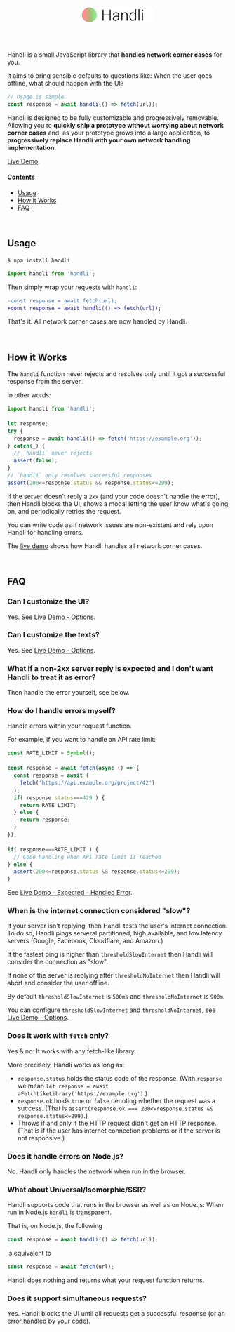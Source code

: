 <br/>
<p align="center">
<a href="/../../#readme">
<img src="https://github.com/brillout/handli/raw/master/logo.svg?sanitize=true" height="34" alt="Handli"/>
</a>
</p>
<br/>
<br/>

Handli is a small JavaScript library that **handles network corner cases** for you.

It aims to bring sensible defaults to questions like:
When the user goes offline, what should happen with the UI?

~~~js
// Usage is simple
const response = await handli(() => fetch(url));
~~~

Handli is designed to be fully customizable
and progressively removable.
Allowing you to
**quickly ship a prototype without worrying about network corner cases**
and, as your prototype grows into a large application,
to **progressively replace Handli with your own network handling implementation**.

[Live Demo](https://brillout.github.com/handli).

#### Contents

- [Usage](#usage)
- [How it Works](#how-it-works)
- [FAQ](#faq)

<br/>

## Usage

~~~shell
$ npm install handli
~~~
~~~js
import handli from 'handli';
~~~

Then simply wrap your requests with `handli`:

~~~diff
-const response = await fetch(url);
+const response = await handli(() => fetch(url));
~~~

That's it.
All network corner cases are now handled by Handli.

<br/>

## How it Works

The `handli` function never rejects and resolves only until it got a successful response from the server.

In other words:

~~~js
import handli from 'handli';

let response;
try {
  response = await handli(() => fetch('https://example.org'));
} catch(_) {
  // `handli` never rejects
  assert(false);
}
// `handli` only resolves successful responses
assert(200<=response.status && response.status<=299);
~~~

If the server doesn't reply a `2xx` (and your code doesn't handle the error),
then Handli blocks the UI,
shows a modal letting the user know what's going on,
and periodically retries the request.

You can write code as if network issues are non-existent
and rely upon Handli for handling errors.

The [live demo](https://brillout.github.com/handli)
shows how Handli handles all
network corner cases.

<br/>

## FAQ

### Can I customize the UI?

Yes.
See [Live Demo - Options](https://brillout.github.com/handli#options).

### Can I customize the texts?

Yes.
See [Live Demo - Options](https://brillout.github.com/handli#options).

### What if a non-2xx server reply is expected and I don't want Handli to treat it as error?

Then handle the error yourself,
see below.

### How do I handle errors myself?

Handle errors within your request function.

For example, if you want to handle an API rate limit:
~~~js
const RATE_LIMIT = Symbol();

const response = await fetch(async () => {
  const response = await (
    fetch('https://api.example.org/project/42')
  );
  if( response.status===429 ) {
    return RATE_LIMIT;
  } else {
    return response;
  }
});

if( response===RATE_LIMIT ) {
  // Code handling when API rate limit is reached
} else {
  assert(200<=response.status && response.status<=299);
}
~~~

See [Live Demo - Expected - Handled Error](https://brillout.github.com/handli#handled-error).

### When is the internet connection considered "slow"?

If your server isn't replying,
then Handli tests the user's internet connection.
To do so, Handli pings serveral
partitioned, high available, and low latency servers
(Google,
Facebook,
Cloudflare, and
Amazon.)

If the fastest ping is higher than `thresholdSlowInternet` then
Handli will consider the connection as "slow".

If none of the server is replying after `thresholdNoInternet` then Handli
will abort and consider the user offline.

By default `thresholdSlowInternet` is `500ms` and `thresholdNoInternet` is `900m`.

You can configure `thresholdSlowInternet` and `thresholdNoInternet`,
see [Live Demo - Options](https://brillout.github.com/handli#options).

### Does it work with `fetch` only?

Yes & no: It works with any fetch-like library.

More precisely, Handli works as long as:
 - `response.status` holds the status code of the response.
   (With `response` we mean `let response = await aFetchLikeLibrary('https://example.org')`.)
 - `response.ok` holds `true` or `false` denoting whether the request was a success.
   (That is `assert(response.ok === 200<=response.status && response.status<=299)`.)
 - Throws if and only if the HTTP request didn't get an HTTP response.
   (That is if the user has internet connection problems or if the server is not responsive.)

### Does it handle errors on Node.js?

No.
Handli only handles the network when run in the browser.

### What about Universal/Isomorphic/SSR?

Handli supports code that runs in the browser as well as on Node.js:
When run in Node.js `handli` is transparent.

That is, on Node.js, the following

~~~js
const response = await handli(() => fetch(url));
~~~

is equivalent to

~~~js
const response = await fetch(url);
~~~

Handli does nothing and returns what your request function returns.

### Does it support simultaneous requests?

Yes.
Handli blocks the UI until
all requests get a successful response
(or an error handled by your code).
